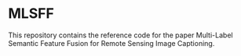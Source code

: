 # MLSFF

This repository contains the reference code for the paper Multi-Label Semantic Feature Fusion for Remote Sensing Image Captioning.
